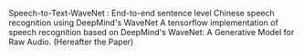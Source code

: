 Speech-to-Text-WaveNet : End-to-end sentence level Chinese speech recognition using DeepMind's WaveNet
A tensorflow implementation of speech recognition based on DeepMind's WaveNet: A Generative Model for Raw Audio. (Hereafter the Paper)

